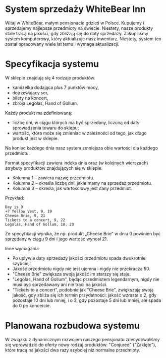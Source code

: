 
# System sprzedaży WhiteBear Inn

Witaj w WhiteBear, małym pensjonacie gdzieś w Polsce. Kupujemy i sprzedajemy najlepsze przedmioty na świecie. Niestety, nasze produkty stale tracą na jakości, gdy zbliżają się do daty sprzedaży. Zakupiliśmy system komputerowy, który aktualizuje nasz inwentarz. Niestety, system ten został opracowany wiele lat temu i wymaga aktualizacji.

# Specyfikacja systemu

W sklepie znajdują się 4 rodzaje produktów:

- kamizelka dodająca plus 7 punktów mocy,
- dojrzewający ser,
- bilety na koncert,
- zbroja Legolas, Hand of Gollum.

Każdy produkt ma zdefiniowaną:

- liczbę dni, w ciągu których ma być sprzedany, liczoną od daty sprowadzenia towaru do sklepu;
- wartość, która może się zmieniać w zależności od tego, jak długo produkt jest w sklepie.

Na koniec każdego dnia nasz system zmniejsza obie wartości dla każdego przedmiotu.

Format specyfikacji zawiera indeks dnia oraz (w kolejnych wierszach) atrybuty produktów znajdujących się w sklepie.

- Kolumna 1 – zawiera nazwę przedmiotu.
- Kolumna 2 – określa liczbę dni, jakie mamy na sprzedaż przedmiotu.
- Kolumna 3 – określa, jak wartościowy jest dany przedmiot.

Przykład:

```text
Day is 0
+7 Yellow Vest, 9, 19
Cheese Brie, 9, 21
Tickets to a concert, 9, 22
Legolas, Hand of Gollum, 10, 20
```

Ze specyfikacji wynika, że np. produkt „Cheese Brie” w dniu 0 powinien być sprzedany w ciągu 9 dni i jego wartość wynosi 21.

Inne wymagania:

- Po upływie daty sprzedaży jakości przedmiotu spada dwukrotnie szybciej.
- Jakość przedmiotu nigdy nie jest ujemna i nigdy nie przekracza 50.
- "Cheese Brie" zwiększa swoją jakość im starszy się staje.
- "Legolas, Hand of Gollum", będąc przedmiotem legendarnym, nigdy nie musi być sprzedawany ani nie traci na jakości.
- "Tickets to a concert", podobnie jak "Cheese Brie", zwiększają swoją jakość, gdy zbliża się ich termin przydatności: jakość wzrasta o 2, gdy pozostaje 10 dni lub mniej, i o 3, gdy pozostaje 5 dni lub mniej, ale spada do 0 po koncercie.

# Planowana rozbudowa systemu

W związku z dynamicznym rozwojem naszego pensjonatu zdecydowaliśmy się wprowadzić do oferty nowy rodzaj produktów: "Conjured" ("Zaklęte"), które tracą na jakości dwa razy szybciej niż normalne przedmioty.
